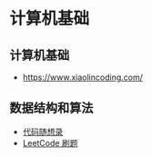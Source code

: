 # 计算机基础

## 计算机基础

- https://www.xiaolincoding.com/

## 数据结构和算法

- [代码随想录](https://programmercarl.com/)
- [LeetCode 刷题](https://leetcode.cn/circle/discuss/RvFUtj/)
